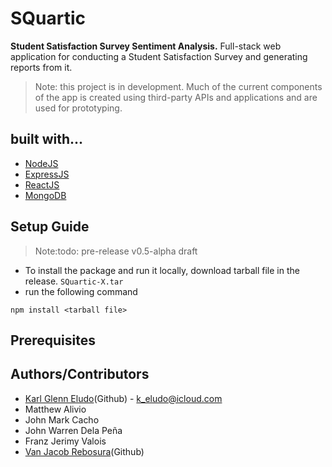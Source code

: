 # SQuartic
**Student Satisfaction Survey Sentiment Analysis.** Full-stack web application for conducting a Student Satisfaction Survey and generating reports from it.

>Note: this project is in development. Much of the current components of the app is created using third-party APIs and applications and are used for prototyping.
## built with...
* [NodeJS](https://nodejs.org/en/)
* [ExpressJS](https://expressjs.com/)
* [ReactJS](https://reactjs.org/)
* [MongoDB](https://www.mongodb.com/)
## Setup Guide
>Note:todo: pre-release v0.5-alpha draft

* To install the package and run it locally, download tarball file in the release. `SQuartic-X.tar`
* run the following command
```console
npm install <tarball file>
```



## Prerequisites
## Authors/Contributors
* [Karl Glenn Eludo](https://github.com/karleludo)(Github) - [k_eludo@icloud.com](mailto:k_eludo@icloud.com)
* Matthew Alivio
* John Mark Cacho 
* John Warren Dela Peña
* Franz Jerimy Valois
* [Van Jacob Rebosura](https://github.com/van-rebosura)(Github)
